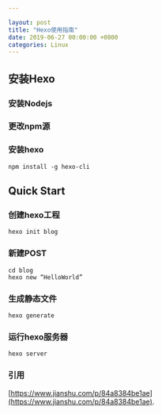 ```yaml
---

layout: post 
title: "Hexo使用指南" 
date: 2019-06-27 00:00:00 +0800
categories: Linux
---
```



## 安装Hexo


### 安装Nodejs

### 更改npm源

### 安装hexo
```shell
npm install -g hexo-cli
```

## Quick Start

### 创建hexo工程
```shell
hexo init blog
```

### 新建POST

```shell
cd blog
hexo new “HelloWorld”
```

### 生成静态文件
```shell
hexo generate
```

### 运行hexo服务器
```shell
hexo server
```


### 引用 
[https://www.jianshu.com/p/84a8384be1ae](https://www.jianshu.com/p/84a8384be1ae).


